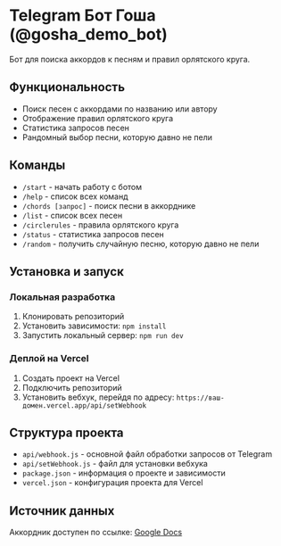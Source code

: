 # Telegram Бот Гоша (@gosha_demo_bot)

Бот для поиска аккордов к песням и правил орлятского круга.

## Функциональность

- Поиск песен с аккордами по названию или автору
- Отображение правил орлятского круга
- Статистика запросов песен
- Рандомный выбор песни, которую давно не пели

## Команды

- `/start` - начать работу с ботом
- `/help` - список всех команд
- `/chords [запрос]` - поиск песни в аккорднике
- `/list` - список всех песен
- `/circlerules` - правила орлятского круга
- `/status` - статистика запросов песен
- `/random` - получить случайную песню, которую давно не пели

## Установка и запуск

### Локальная разработка

1. Клонировать репозиторий
2. Установить зависимости: `npm install`
3. Запустить локальный сервер: `npm run dev`

### Деплой на Vercel

1. Создать проект на Vercel
2. Подключить репозиторий
3. Установить вебхук, перейдя по адресу: `https://ваш-домен.vercel.app/api/setWebhook`

## Структура проекта

- `api/webhook.js` - основной файл обработки запросов от Telegram
- `api/setWebhook.js` - файл для установки вебхука
- `package.json` - информация о проекте и зависимости
- `vercel.json` - конфигурация проекта для Vercel

## Источник данных

Аккордник доступен по ссылке: [Google Docs](https://docs.google.com/document/d/1e7t6SXSQKO9DMIMehiY_8NwHcQQQ1OVv/edit) 